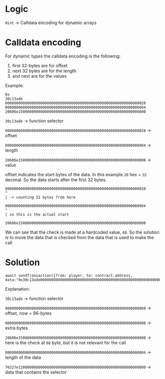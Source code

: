 # Logic
`Hint` -> Calldata encoding for dynamic arrays

# Calldata encoding
For dynamic types the calldata encoding is the following:
1. first 32-bytes are for offset
2. next 32 bytes are for the length
3. and next are for the values

Example:
```
0x
30c13ade
0000000000000000000000000000000000000000000000000000000000000020
0000000000000000000000000000000000000000000000000000000000000004
20606e1500000000000000000000000000000000000000000000000000000000
```

`30c13ade` -> function selector

`0000000000000000000000000000000000000000000000000000000000000020` -> offset

`0000000000000000000000000000000000000000000000000000000000000004` -> length

`20606e1500000000000000000000000000000000000000000000000000000000` -> value

offset indicates the start bytes of the data. In this example `20` hex = `32` decimal. So the data starts after the first 32 bytes.
```
0000000000000000000000000000000000000000000000000000000000000020
^
| -> counting 32 bytes from here

0000000000000000000000000000000000000000000000000000000000000004
^
| so this is the actual start

20606e1500000000000000000000000000000000000000000000000000000000
```

We can see that the check is made at a hardcoded value, `68`. So the solution is to move the data that is checked from the data that is used to make the call


# Solution
```
await sendTransaction({from: player, to: contract.address, data:"0x30c13ade0000000000000000000000000000000000000000000000000000000000000060000000000000000000000000000000000000000000000000000000000000000020606e1500000000000000000000000000000000000000000000000000000000000000000000000000000000000000000000000000000000000000000000000476227e1200000000000000000000000000000000000000000000000000000000"})
```

Explanation:

`30c13ade` -> function selector

`0000000000000000000000000000000000000000000000000000000000000060` -> offset, now = 96-bytes

`0000000000000000000000000000000000000000000000000000000000000000` -> extra bytes

`20606e1500000000000000000000000000000000000000000000000000000000` -> here is the check at `68` byte, but it is not relevant for the call

`0000000000000000000000000000000000000000000000000000000000000004` -> length of the data

`76227e1200000000000000000000000000000000000000000000000000000000` -> data that contains the selector
